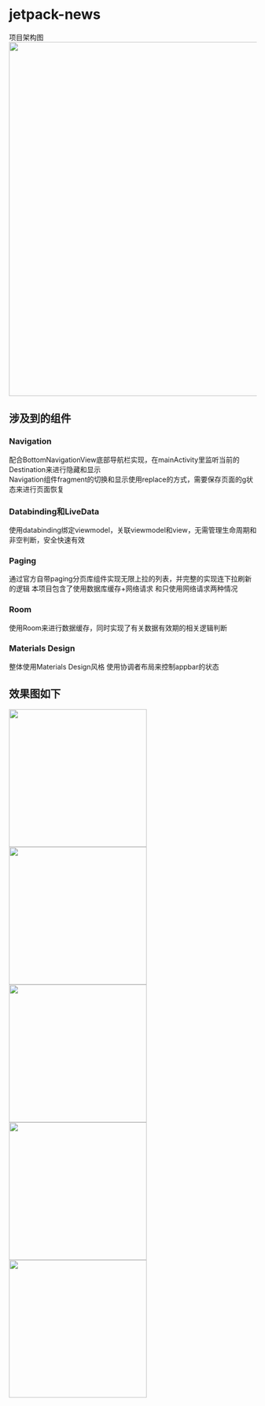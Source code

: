 # jetpack-news
项目架构图  
<img src="https://developer.android.com/topic/libraries/architecture/images/final-architecture.png" width="720">

## 涉及到的组件
### Navigation 
配合BottomNavigationView底部导航栏实现，在mainActivity里监听当前的Destination来进行隐藏和显示  
Navigation组件fragment的切换和显示使用replace的方式，需要保存页面的g状态来进行页面恢复
### Databinding和LiveData
使用databinding绑定viewmodel，关联viewmodel和view，无需管理生命周期和非空判断，安全快速有效
### Paging
通过官方自带paging分页库组件实现无限上拉的列表，并完整的实现连下拉刷新的逻辑
本项目包含了使用数据库缓存+网络请求 和只使用网络请求两种情况
### Room
使用Room来进行数据缓存，同时实现了有关数据有效期的相关逻辑判断
### Materials Design
整体使用Materials Design风格 使用协调者布局来控制appbar的状态
## 效果图如下  
   <img src="https://raw.githubusercontent.com/mazhenming892/jetpack-news/master/screenshot/Screenshot_1590487164.webp" width="280"><img src="https://raw.githubusercontent.com/mazhenming892/jetpack-news/master/screenshot/Screenshot_1590487170.webp" width="280"><img src="https://raw.githubusercontent.com/mazhenming892/jetpack-news/master/screenshot/Screenshot_1590487173.webp" width="280"><img src="https://raw.githubusercontent.com/mazhenming892/jetpack-news/master/screenshot/Screenshot_1590487180.webp" width="280"><img src="https://raw.githubusercontent.com/mazhenming892/jetpack-news/master/screenshot/Screenshot_1590487189.webp" width="280">

